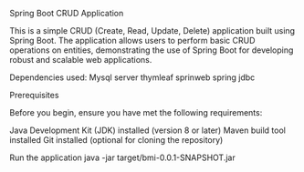 Spring Boot CRUD Application

This is a simple CRUD (Create, Read, Update, Delete) application built using Spring Boot. The application allows users to perform basic CRUD operations on entities, demonstrating the use of Spring Boot for developing robust and scalable web applications.

Dependencies used:
Mysql server thymleaf sprinweb spring jdbc

Prerequisites

Before you begin, ensure you have met the following requirements:

Java Development Kit (JDK) installed (version 8 or later)
Maven build tool installed
Git installed (optional for cloning the repository)

Run the application
java -jar target/bmi-0.0.1-SNAPSHOT.jar
